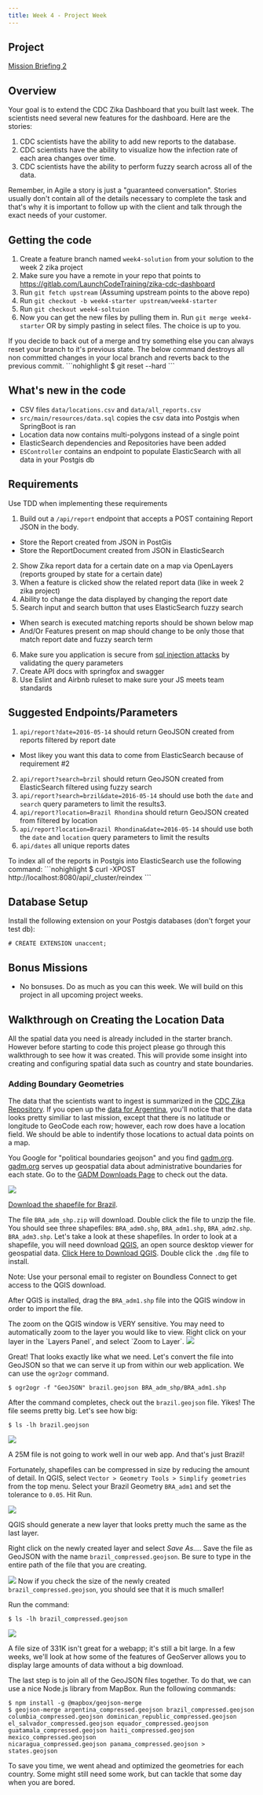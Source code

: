 ```yaml
---
title: Week 4 - Project Week
---
```


## Project

[Mission Briefing 2](../../materials/week04/zika_mission_briefing-mission_2.pdf)

## Overview

Your goal is to extend the CDC Zika Dashboard that you built last week. The scientists need several new features for the dashboard. Here are the stories:

1. CDC scientists have the ability to add new reports to the database.
2. CDC scientists have the  ability to visualize how the infection rate of each area changes over time.
3. CDC scientists have the ability to perform fuzzy search across all of the data.

<aside class="aside-note" markdown="1">
Remember, in Agile a story is just a "guaranteed conversation". Stories usually don't contain all of the details necessary to complete the task and that's why it is important to follow up with the client and talk through the exact needs of your customer.
</aside>

## Getting the code
1. Create a feature branch named `week4-solution` from your solution to the week 2 zika project
2. Make sure you have a remote in your repo that points to https://gitlab.com/LaunchCodeTraining/zika-cdc-dashboard
3. Run `git fetch upstream` (Assuming upstream points to the above repo)
4. Run `git checkout -b week4-starter upstream/week4-starter`
5. Run `git checkout week4-soltuion`
6. Now you can get the new files by pulling them in. Run `git merge week4-starter` OR by simply pasting in select files. The choice is up to you.

<aside class="aside-note" markdown="1">
If you decide to back out of a merge and try something else you can always reset your branch to it's previous state. 
The below command destroys all non committed changes in your local branch and reverts back to the previous commit.
```nohighlight
$ git reset --hard
```
</aside>

## What's new in the code
* CSV files `data/locations.csv` and `data/all_reports.csv`
* `src/main/resources/data.sql` copies the csv data into Postgis when SpringBoot is ran
* Location data now contains multi-polygons instead of a single point
* ElasticSearch dependencies and Repositories have been added
* `ESController` contains an endpoint to populate ElasticSearch with all data in your Postgis db

## Requirements
Use TDD when implementing these requirements
1. Build out a `/api/report` endpoint that accepts a POST containing Report JSON in the body.
* Store the Report created from JSON in PostGis
* Store the ReportDocument created from JSON in ElasticSearch
2. Show Zika report data for a certain date on a map via OpenLayers (reports grouped by state for a certain date)
3. When a feature is clicked show the related report data (like in week 2 zika project)
4. Ability to change the data displayed by changing the report date 
5. Search input and search button that uses ElasticSearch fuzzy search
* When search is executed matching reports should be shown below map
* And/Or Features present on map should change to be only those that match report date and fuzzy search term
6. Make sure you application is secure from [sql injection attacks](https://www.owasp.org/index.php/SQL_Injection) by validating the query parameters
7. Create API docs with springfox and swagger
8. Use Eslint and Airbnb ruleset to make sure your JS meets team standards

## Suggested Endpoints/Parameters
1. `api/report?date=2016-05-14` should return GeoJSON created from reports filtered by report date
* Most likey you want this data to come from ElasticSearch because of requirement #2
2. `api/report?search=brzil` should return GeoJSON created from ElasticSearch filtered using fuzzy search
3. `api/report?search=brzil&date=2016-05-14` should use both the `date` and `search` query parameters to limit the results3. 
4. `api/report?location=Brazil Rhondina` should return GeoJSON created from filtered by location
5. `api/report?location=Brazil Rhondina&date=2016-05-14` should use both the `date` and `location` query parameters to limit the results
6. `api/dates` all unique reports dates

<aside class="aside-note" markdown="1">
To index all of the reports in Postgis into ElasticSearch use the following command:
```nohighlight
$ curl -XPOST http://localhost:8080/api/_cluster/reindex
```
</aside>

## Database Setup

Install the following extension on your Postgis databases (don't forget your test db):

```nohighlight
# CREATE EXTENSION unaccent;
```

## Bonus Missions
- No bonsuses. Do as much as you can this week. We will build on this project in all upcoming project weeks.

## Walkthrough on Creating the Location Data

All the spatial data you need is already included in the starter branch. However before starting to code this project please go through this walkthrough to see how it was created.  This will provide some insight into creating and configuring spatial data such as country and state boundaries.

### Adding Boundary Geometries

The data that the scientists want to ingest is summarized in the [CDC Zika Repository](https://github.com/cdcepi/zika). If you open up the [data for Argentina](https://github.com/cdcepi/zika/blob/master/Argentina/Surveillance_Bulletin/data/Surveillance_Bulletin_01_2017-01-12.csv), you'll notice that the data looks pretty similiar to last mission, except that there is no latitude or longitude to GeoCode each row; however, each row does have a location field. We should be able to indentify those locations to actual data points on a map.

You Google for "political boundaries geojson" and you find [gadm.org](http://www.gadm.org/). [gadm.org](http://www.gadm.org/country) serves up geospatial data about administrative boundaries for each state. Go to the [GADM Downloads Page](http://www.gadm.org/country) to check out the data.

<img src="../../materials/week04/GADM_download_page.png"></img>

[Download the shapefile for Brazil](http://biogeo.ucdavis.edu/data/gadm2.8/shp/BRA_adm_shp.zip).

The file `BRA_adm_shp.zip` will download. Double click the file to unzip the file. You should see three shapefiles: `BRA_adm0.shp`, `BRA_adm1.shp`, `BRA_adm2.shp`. `BRA_adm3.shp`. Let's take a look at these shapefiles. In order to look at a shapefile, you will need download [QGIS](https://qgis.org/en/site/), an open source desktop viewer for geospatial data. [Click Here to Download QGIS](https://connect.boundlessgeo.com/Downloads). Double click the `.dmg` file to install.

<aside class="aside-note" markdown="1">
Note: Use your personal email to register on Boundless Connect to get access to the QGIS download.
</aside>

After QGIS is installed, drag the `BRA_adm1.shp` file into the QGIS window in order to import the file.

<aside class="aside-note" markdown="1">
The zoom on the QGIS window is VERY sensitive. You may need to automatically zoom to the layer you would like to view. Right click on your layer in the `Layers Panel`, and select `Zoom to Layer`.
<img src="../../materials/week04/QGIS_zoom_to_layer.png"></img>
</aside>

Great! That looks exactly like what we need. Let's convert the file into GeoJSON so that we can serve it up from within our web application. We can use the `ogr2ogr` command.

```nohighlight
$ ogr2ogr -f "GeoJSON" brazil.geojson BRA_adm_shp/BRA_adm1.shp
```

After the command completes, check out the `brazil.geojson` file. Yikes! The file seems pretty big. Let's see how big:

```nohighlight
$ ls -lh brazil.geojson
```

<img src="../../materials/week04/CLI_check_file_size.png"></img>

A 25M file is not going to work well in our web app. And that's just Brazil!

Fortunately, shapefiles can be compressed in size by reducing the amount of detail. In QGIS, select `Vector > Geometry Tools > Simplify geometries` from the top menu. Select your Brazil Geometry `BRA_adm1` and set the tolerance to `0.05`. Hit Run.

<img src="../../materials/week04/QGIS_simplify_geometries.png"></img>

QGIS should generate a new layer that looks pretty much the same as the last layer.

Right click on the newly created layer and select *Save As...*. Save the file as GeoJSON with the name `brazil_compressed.geojson`. Be sure to type in the entire path of the file that you are creating.

<img src="../../materials/week04/QGIS_save_as.png"></img>
Now if you check the size of the newly created `brazil_compressed.geojson`, you should see that it is much smaller!

Run the command:

```nohighlight
$ ls -lh brazil_compressed.geojson
```

<img src="../../materials/week04/CLI_check_compressed_file_size.png"></img>

<aside class="aside-note" markdown="1">
A file size of 331K isn't great for a webapp; it's still a bit large. In a few weeks, we'll look at how some of the features of GeoServer allows you to display large amounts of data without a big download.
</aside>

The last step is to join all of the GeoJSON files together. To do that, we can use a nice Node.js library from MapBox. Run the following commands:

```nohighlight
$ npm install -g @mapbox/geojson-merge
$ geojson-merge argentina_compressed.geojson brazil_compressed.geojson columbia_compressed.geojson dominican_republic_compressed.geojson el_salvador_compressed.geojson equador_compressed.geojson guatamala_compressed.geojson haiti_compressed.geojson mexico_compressed.geojson
nicaragua_compressed.geojson panama_compressed.geojson > states.geojson
```

To save you time, we went ahead and optimized the geometries for each country. Some might still need some work, but can 
tackle that some day when you are bored.
